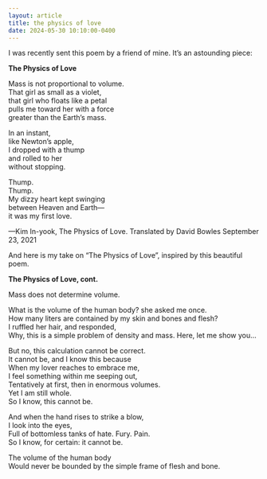 ```yaml
---
layout: article
title: the physics of love
date: 2024-05-30 10:10:00-0400
---
```


I was recently sent this poem by a friend of mine. It’s an astounding piece:

<b> The Physics of Love </b>

Mass is not proportional to volume. <br>
That girl as small as a violet, <br>
that girl who floats like a petal <br>
pulls me toward her with a force <br>
greater than the Earth’s mass. <br>

In an instant, <br>
like Newton’s apple, <br>
I dropped with a thump <br>
and rolled to her <br>
without stopping. <br>

Thump. <br>
 Thump. <br>
My dizzy heart kept swinging <br>
between Heaven and Earth— <br>
it was my first love. <br>

—Kim In-yook, The Physics of Love. Translated by David Bowles
September 23, 2021

And here is my take on “The Physics of Love”, inspired by this beautiful poem.

<b> The Physics of Love, cont. </b>

Mass does not determine volume. 

What is the volume of the human body? she asked me once. <br>
How many liters are contained by my skin and bones and flesh? <br>
I ruffled her hair, and responded, <br>
Why, this is a simple problem of density and mass. Here, let me show you… <br>

But no, this calculation cannot be correct. <br>
It cannot be, and I know this because <br>
When my lover reaches to embrace me, <br>
I feel something within me seeping out, <br>
Tentatively at first, then in enormous volumes. <br>
Yet I am still whole. <br>
So I know, this cannot be. <br>

And when the hand rises to strike a blow, <br>
I look into the eyes, <br>
Full of bottomless tanks of hate. Fury. Pain. <br>
So I know, for certain: it cannot be. <br>

The volume of the human body <br>
Would never be bounded by the simple frame of flesh and bone. <br>